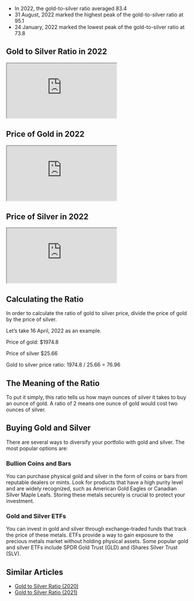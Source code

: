 - In 2022, the gold-to-silver ratio averaged 83.4
- 31 August, 2022 marked the highest peak of the gold-to-silver ratio at 95.1
- 24 January, 2022 marked the lowest peak of the gold-to-silver ratio at 73.8

## Gold to Silver Ratio in 2022

<iframe src="https://sigma-lab.netlify.app/plot/0bbc254d-87b3-49bf-8d17-3c3469ac9293/embed"></iframe>

## Price of Gold in 2022

<iframe src="https://sigma-lab.netlify.app/plot/760496f6-b81a-44b5-b124-b9e56ebdc9c8/embed"></iframe>

## Price of Silver in 2022

<iframe src="https://sigma-lab.netlify.app/plot/29135299-edf8-4c9d-be4c-b16d8b0c6777/embed"></iframe>

## Calculating the Ratio

In order to calculate the ratio of gold to silver price, divide the price of gold by the price of silver. 

Let’s take 16 April, 2022 as an example. 

Price of gold: $1974.8

Price of silver $25.66

Gold to silver price ratio: 1974.8 / 25.66 = 76.96

## The Meaning of the Ratio

To put it simply, this ratio tells us how mayn ounces of silver it takes to buy an ounce of gold. A ratio of 2 means one ounce of gold would cost two ounces of silver.

## Buying Gold and Silver

There are several ways to diversify your portfolio with gold and silver. The most popular options are:

### Bullion Coins and Bars

You can purchase physical gold and silver in the form of coins or bars from reputable dealers or mints. Look for products that have a high purity level and are widely recognized, such as American Gold Eagles or Canadian Silver Maple Leafs. Storing these metals securely is crucial to protect your investment.

### Gold and Silver ETFs

You can invest in gold and silver through exchange-traded funds that track the price of these metals. ETFs provide a way to gain exposure to the precious metals market without holding physical assets. Some popular gold and silver ETFs include SPDR Gold Trust (GLD) and iShares Silver Trust (SLV).

## Similar Articles

- [Gold to Silver Ratio (2020)](/blog/gold-silver-ratio-2020)
- [Gold to Silver Ratio (2021)](/blog/gold-silver-ratio-2021)